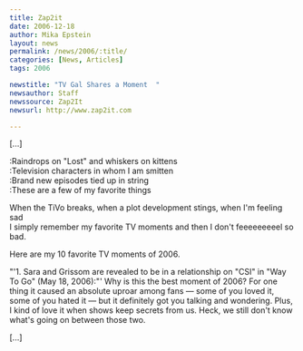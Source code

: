 ```yaml
---
title: Zap2it
date: 2006-12-18
author: Mika Epstein
layout: news
permalink: /news/2006/:title/
categories: [News, Articles]
tags: 2006

newstitle: "TV Gal Shares a Moment  "
newsauthor: Staff  
newssource: Zap2It  
newsurl: http://www.zap2it.com  

---
```


[...]

:Raindrops on "Lost" and whiskers on kittens  
:Television characters in whom I am smitten  
:Brand new episodes tied up in string  
:These are a few of my favorite things

When the TiVo breaks, when a plot development stings, when I'm feeling sad  
I simply remember my favorite TV moments and then I don't feeeeeeeeel so bad.

Here are my 10 favorite TV moments of 2006.

"'1. Sara and Grissom are revealed to be in a relationship on "CSI" in "Way To Go" (May 18, 2006):"' Why is this the best moment of 2006? For one thing it caused an absolute uproar among fans &#8212; some of you loved it, some of you hated it &#8212; but it definitely got you talking and wondering. Plus, I kind of love it when shows keep secrets from us. Heck, we still don't know what's going on between those two.

[...]

